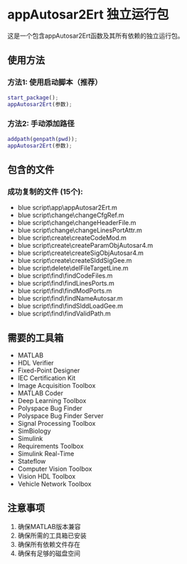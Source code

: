 # appAutosar2Ert 独立运行包

这是一个包含appAutosar2Ert函数及其所有依赖的独立运行包。

## 使用方法

### 方法1: 使用启动脚本（推荐）
```matlab
start_package();
appAutosar2Ert(参数);
```

### 方法2: 手动添加路径
```matlab
addpath(genpath(pwd));
appAutosar2Ert(参数);
```

## 包含的文件

### 成功复制的文件 (15个):
- blue script\app\appAutosar2Ert.m
- blue script\change\changeCfgRef.m
- blue script\change\changeHeaderFile.m
- blue script\change\changeLinesPortAttr.m
- blue script\create\createCodeMod.m
- blue script\create\createParamObjAutosar4.m
- blue script\create\createSigObjAutosar4.m
- blue script\create\createSlddSigGee.m
- blue script\delete\delFileTargetLine.m
- blue script\find\findCodeFiles.m
- blue script\find\findLinesPorts.m
- blue script\find\findModPorts.m
- blue script\find\findNameAutosar.m
- blue script\find\findSlddLoadGee.m
- blue script\find\findValidPath.m

## 需要的工具箱

- MATLAB
- HDL Verifier
- Fixed-Point Designer
- IEC Certification Kit
- Image Acquisition Toolbox
- MATLAB Coder
- Deep Learning Toolbox
- Polyspace Bug Finder
- Polyspace Bug Finder Server
- Signal Processing Toolbox
- SimBiology
- Simulink
- Requirements Toolbox
- Simulink Real-Time
- Stateflow
- Computer Vision Toolbox
- Vision HDL Toolbox
- Vehicle Network Toolbox

## 注意事项

1. 确保MATLAB版本兼容
2. 确保所需的工具箱已安装
3. 确保所有依赖文件存在
4. 确保有足够的磁盘空间

